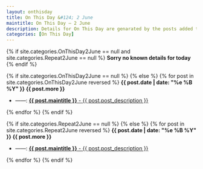 ```yaml
---
layout: onthisday
title: On This Day &#124; 2 June
maintitle: On This Day — 2 June
description: Details for On This Day are genarated by the posts added to the website so the content is subject to changes/updates over time.
categories: [On This Day]
---
```


{% if site.categories.OnThisDay2June == null and site.categories.Repeat2June == null %}
<strong>Sorry no known details for today</strong>
{% endif %}

{% if site.categories.OnThisDay2June == null %}
{% else %}
{% for post in site.categories.OnThisDay2June reversed %}
<strong>{{ post.date | date: "%e %B %Y" }} {{ post.more }}</strong>
<ul>
<li> ——: <a href="{{ post.url }}"><strong>{{ post.maintitle }}</strong> - {{ post.post_description }}</a></li>
</ul>
{% endfor %}
{% endif %}

{% if site.categories.Repeat2June == null %}
{% else %}
{% for post in site.categories.Repeat2June reversed %}
<strong>{{ post.date | date: "%e %B %Y" }} {{ post.more }}</strong>
<ul>
<li> ——: <a href="{{ post.url }}"><strong>{{ post.maintitle }}</strong> - {{ post.post_description }}</a></li>
</ul>
{% endfor %}
{% endif %}
